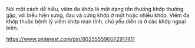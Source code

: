 Nói một cách dễ hiểu, viêm đa khớp là một dạng tổn thương khớp thường gặp, với biểu hiện sưng, đau và cứng khớp ở một hoặc nhiều khớp. Viêm đa khớp thuộc bệnh lý viêm khớp mạn tính, chủ yếu diễn ra ở các khớp ngoại biên. 




https://www.pinterest.com/pin/802555596072917411
